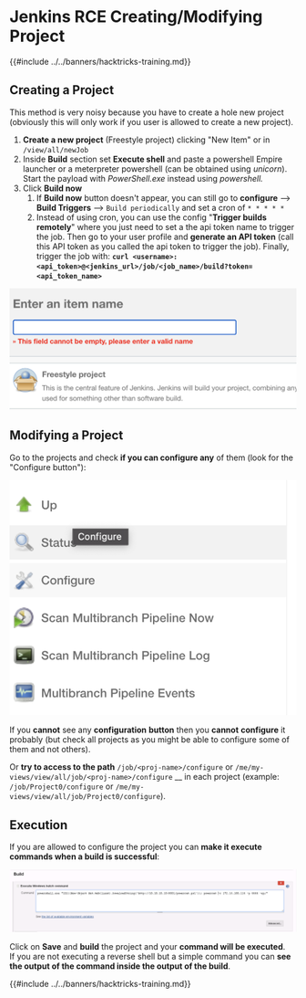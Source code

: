 # Jenkins RCE Creating/Modifying Project

{{#include ../../banners/hacktricks-training.md}}

## Creating a Project

This method is very noisy because you have to create a hole new project (obviously this will only work if you user is allowed to create a new project).

1. **Create a new project** (Freestyle project) clicking "New Item" or in `/view/all/newJob`
2. Inside **Build** section set **Execute shell** and paste a powershell Empire launcher or a meterpreter powershell (can be obtained using _unicorn_). Start the payload with _PowerShell.exe_ instead using _powershell._
3. Click **Build now**
   1. If **Build now** button doesn't appear, you can still go to **configure** --> **Build Triggers** --> `Build periodically` and set a cron of `* * * * *`
   2. Instead of using cron, you can use the config "**Trigger builds remotely**" where you just need to set a the api token name to trigger the job. Then go to your user profile and **generate an API token** (call this API token as you called the api token to trigger the job). Finally, trigger the job with: **`curl <username>:<api_token>@<jenkins_url>/job/<job_name>/build?token=<api_token_name>`**

![](<../../images/image (165).png>)

## Modifying a Project

Go to the projects and check **if you can configure any** of them (look for the "Configure button"):

![](<../../images/image (265).png>)

If you **cannot** see any **configuration** **button** then you **cannot** **configure** it probably (but check all projects as you might be able to configure some of them and not others).

Or **try to access to the path** `/job/<proj-name>/configure` or `/me/my-views/view/all/job/<proj-name>/configure` \_\_ in each project (example: `/job/Project0/configure` or `/me/my-views/view/all/job/Project0/configure`).

## Execution

If you are allowed to configure the project you can **make it execute commands when a build is successful**:

![](<../../images/image (98).png>)

Click on **Save** and **build** the project and your **command will be executed**.\
If you are not executing a reverse shell but a simple command you can **see the output of the command inside the output of the build**.

{{#include ../../banners/hacktricks-training.md}}





